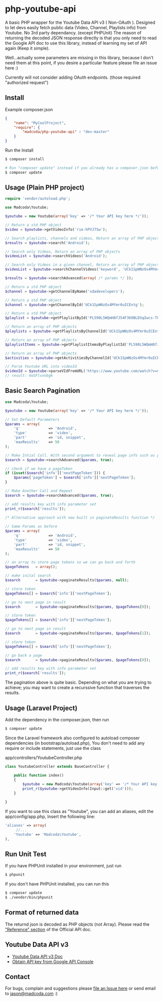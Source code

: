 php-youtube-api
===============

A basic PHP wrapper for the Youtube Data API v3 ( Non-OAuth ). Designed to let devs easily 
fetch public data (Video, Channel, Playlists info) from Youtube. No 3rd party dependancy. (except PHPUnit)
The reason of returning the decoded JSON response directly is that you only need to read the Google API doc 
to use this library, instead of learning my set of API again (Keep it simple).

Well...actually some parameters are missing in this library, because I don't need them at this point, if you desire a particular feature please file an issue here :)

Currently will not consider adding OAuth endpoints. (those required "authorized request")


## Install
Example composer.json

```json
{
    "name": "MyCoolProject",
    "require": {
        "madcoda/php-youtube-api" : "dev-master"
    }
}
```

Run the Install

```bash
$ composer install

# Run "composer update" instead if you already has a composer.json before
$ composer update
```

## Usage (Plain PHP project)

```php
require 'vendor/autoload.php';

use Madcoda\Youtube;

$youtube = new Youtube(array('key' => '/* Your API key here */'));

// Return a std PHP object 
$video = $youtube->getVideoInfo('rie-hPVJ7Sw');

// Search playlists, channels and videos, Return an array of PHP objects
$results = $youtube->search('Android');

// Search only Videos, Return an array of PHP objects
$videoList = $youtube->searchVideos('Android');

// Search only Videos in a given channel, Return an array of PHP objects
$videoList = $youtube->searchChannelVideos('keyword', 'UCk1SpWNzOs4MYmr0uICEntg', 100);

$results = $youtube->searchAdvanced(array( /* params */ ));

// Return a std PHP object
$channel = $youtube->getChannelByName('xdadevelopers');

// Return a std PHP object
$channel = $youtube->getChannelById('UCk1SpWNzOs4MYmr0uICEntg');

// Return a std PHP object
$playlist = $youtube->getPlaylistById('PL590L5WQmH8fJ54F369BLDSqIwcs-TCfs');

// Return an array of PHP objects
$playlists = $youtube->getPlaylistsByChannelId('UCk1SpWNzOs4MYmr0uICEntg');

// Return an array of PHP objects
$playlistItems = $youtube->getPlaylistItemsByPlaylistId('PL590L5WQmH8fJ54F369BLDSqIwcs-TCfs');

// Return an array of PHP objects
$activities = $youtube->getActivitiesByChannelId('UCk1SpWNzOs4MYmr0uICEntg');

// Parse Youtube URL into videoId
$videoId = $youtube->parseVIdFromURL('https://www.youtube.com/watch?v=moSFlvxnbgk');
// result: moSFlvxnbgk
```

## Basic Search Pagination
```php
use Madcoda\Youtube;

$youtube = new Youtube(array('key' => '/* Your API key here */'));

// Set Default Parameters
$params = array(
    'q'             => 'Android',
    'type'          => 'video',
    'part'          => 'id, snippet',
    'maxResults'    => 50
);

// Make Intial Call. With second argument to reveal page info such as page tokens.
$search = $youtube->searchAdvanced($params, true);

// check if we have a pageToken
if (isset($search['info']['nextPageToken'])) {
    $params['pageToken'] = $search['info']['nextPageToken'];
}

// Make Another Call and Repeat
$search = $youtube->searchAdvanced($params, true);          

// add results key with info parameter set
print_r($search['results']); 

/* Alternative approach with new built in paginateResults function */
 
// Same Params as before
$params = array(
    'q'             => 'Android',
    'type'          => 'video',
    'part'          => 'id, snippet',
    'maxResults'    => 50
);

// an array to store page tokens so we can go back and forth
$pageTokens   = array();

// make inital search
$search       = $youtube->paginateResults($params, null);

// store token
$pageTokens[] = $search['info']['nextPageToken'];

// go to next page in result
$search       = $youtube->paginateResults($params, $pageTokens[0]);

// store token
$pageTokens[] = $search['info']['nextPageToken'];

// go to next page in result
$search       = $youtube->paginateResults($params, $pageTokens[1]);

// store token
$pageTokens[] = $search['info']['nextPageToken'];

// go back a page
$search       = $youtube->paginateResults($params, $pageTokens[0]);

// add results key with info parameter set
print_r($search['results']);

```

The pagination above is quite basic. Depending on what you are trying to achieve; you may want to create a recurssive function that traverses the results.

## Usage (Laravel Project)
Add the dependency in the composer.json, then run 

```bash
$ composer update
```

Since the Laravel framework also configured to autoload composer dependencies (in bootstrap/autoload.php),
You don't need to add any require or include statements, just use the class

app/controllers/YoutubeController.php

```php
class YoutubeController extends BaseController {

    public function index()
    {
        $youtube = new Madcoda\Youtube(array('key' => '/* Your API key here */'));
	    print_r($youtube->getVideoInfo(Input::get('vid')));
    }

}
```

If you want to use this class as "Youtube", you can add an aliases, edit the app/config/app.php,
Insert the following line:

```php
'aliases' => array(
     //...
    'Youtube' => 'Madcoda\Youtube',
),
```

## Run Unit Test
If you have PHPUnit installed in your environment, just run

```bash
$ phpunit
```

If you don't have PHPUnit installed, you can run this

```bash
$ composer update
$ ./vendor/bin/phpunit
```

## Format of returned data
The returnd json is decoded as PHP objects (not Array).
Please read the ["Reference" section](https://developers.google.com/youtube/v3/docs/) of the Official API doc.


## Youtube Data API v3
- [Youtube Data API v3 Doc](https://developers.google.com/youtube/v3/)
- [Obtain API key from Google API Console](http://code.google.com/apis/console)

## Contact
For bugs, complain and suggestions please [file an Issue here](https://github.com/madcoda/php-youtube-api/issues) 
or send email to jason@madcoda.com :)
